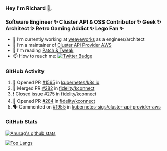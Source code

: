 ### Hey I'm Richard 👋, 

<h3 align="left">Software Engineer ✨ Cluster API & OSS Contributor ✨ Geek ✨ Architect ✨ Retro Gaming Addict ✨ Lego Fan ✨</h3>

- 🔭 I’m currently working at [weaveworks](https://github.com/weaveworks) as a engineer/architect
- 👯 I’m a maintainer of [Cluster API Provider AWS](https://github.com/kubernetes-sigs/cluster-api-provider-aws)
- 💬 I'm reading [Patch & Tweak](https://bjooks.com/products/patch-tweak-exploring-modular-synthesis)
- 📫 How to reach me: [![Twitter Badge](https://img.shields.io/badge/-@fruit_case-00acee?style=flat&logo=Twitter&logoColor=white)](https://twitter.com/intent/follow?screen_name=fruit_case "Follow on Twitter")

### GitHub Activity 

<!--START_SECTION:activity-->
1. 💪 Opened PR [#1565](https://github.com/kubernetes/k8s.io/pull/1565) in [kubernetes/k8s.io](https://github.com/kubernetes/k8s.io)
2. 🎉 Merged PR [#282](https://github.com/fidelity/kconnect/pull/282) in [fidelity/kconnect](https://github.com/fidelity/kconnect)
3. ❗️ Closed issue [#275](https://github.com/fidelity/kconnect/issues/275) in [fidelity/kconnect](https://github.com/fidelity/kconnect)
4. 💪 Opened PR [#284](https://github.com/fidelity/kconnect/pull/284) in [fidelity/kconnect](https://github.com/fidelity/kconnect)
5. 🗣 Commented on [#1955](https://github.com/kubernetes-sigs/cluster-api-provider-aws/issues/1955) in [kubernetes-sigs/cluster-api-provider-aws](https://github.com/kubernetes-sigs/cluster-api-provider-aws)
<!--END_SECTION:activity-->

### GitHub Stats

[![Anurag's github stats](https://github-readme-stats.vercel.app/api?username=richardcase&count_private=true&show_icons=true)](https://github.com/anuraghazra/github-readme-stats)

[![Top Langs](https://github-readme-stats.vercel.app/api/top-langs/?username=richardcase&hide=html&layout=compact)](https://github.com/anuraghazra/github-readme-stats)
